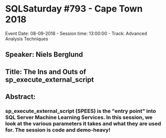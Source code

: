 # SQLSaturday #793 - Cape Town 2018
Event Date: 08-09-2018 - Session time: 13:00:00 - Track: Advanced Analysis Techniques
## Speaker: Niels Berglund
## Title: The Ins and Outs of sp_execute_external_script
## Abstract:
### sp_execute_external_script (SPEES) is the "entry point" into SQL Server Machine Learning Services. In this session, we look at the various parameters it takes and what they are used for. The session is code and demo-heavy!
